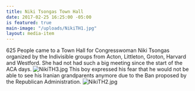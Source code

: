 ```yaml
---
title: Niki Tsongas Town Hall
date: 2017-02-25 16:25:00 -05:00
is featured: true
main-image: "/uploads/NikiTH1.jpg"
layout: media-item
---
```


625 People came to a Town Hall for Congresswoman Niki Tsongas organized by the Indivisible groups from Acton, Littleton, Groton, Harvard and Westford. She had not had such a big meeting since the start of the ACA days.
![NikiTH3.jpg](/uploads/NikiTH3.jpg)
This boy expressed his fear that he would not be able to see his Iranian grandparents anymore due to the Ban proposed by the Republican Administration.
![NikiTH2.jpg](/uploads/NikiTH2.jpg)
